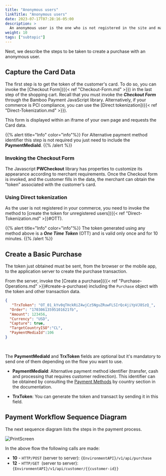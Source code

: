 ```yaml
---
title: "Anonymous users"
linkTitle: "Anonymous users"
date: 2023-07-17T07:28:16-05:00
description: >
  An anonymous user is the one who is not registered in the site and makes a one-time purchase. In this case, you always must to ask for the card data to carry out the transaction.
weight: 10
tags: ["subtopic"]
---
```


Next, we describe the steps to be taken to create a purchase with an anonymous user.

## Capture the Card Data
The first step is to get the token of the customer's card. To do so, you can invoke the [Checkout Form]({{< ref "Checkout-Form.md" >}}) in the last step of the shopping cart. Recall that you must invoke the _**Checkout Form**_ through the Bamboo Payment JavaScript library. Alternatively, if your commerce is PCI compliance, you can use the [Direct tokenization]({{< ref "Direct-Tokenization.md" >}}).

This form is displayed within an iframe of your own page and requests the Card data.

{{% alert title="Info" color="info"%}}
For Alternative payment method identifier this step is not required you just need to include the **PaymentMediaId**.
{{% /alert %}}

### Invoking the Checkout Form
The Javascript **PWCheckout** library has properties to customize its appearance according to merchant requirements. Once the Checkout form is invoked, and the customer fills in the data, the merchant can obtain the “token” associated with the customer’s card. 

### Using Direct tokenization
As the user is not registered in your commerce, you need to invoke the method to [create the token for unregistered users]({{< ref "Direct-Tokenization.md" >}}#OTT).

{{% alert title="Info" color="info"%}}
The token generated using any method above is a _**One Time Token**_ (OTT) and is valid only once and for 10 minutes.
{{% /alert %}}

## Create a Basic Purchase
The token just obtained must be sent, from the browser or the mobile app, to the application server to create the purchase transaction.

From the server, invoke the [Create a purchase]({{< ref "Purchase-Operations.md" >}}#create-a-purchase) including the `Purchase` object with the token and other transaction data.

```json
{
   "TrxToken": "OT_01_kYv0qTHckRiZ4wjCz5NguZRuwFLSIrQc4jiYpVJ8SzQ_",
  "Order": "17030613595101621fb",
  "Amount": 123456,
  "Currency": "USD",
  "Capture": true,
  "TargetCountryISO":"CL",
  "PaymentMediaId":106
}
```
<br>

The **PaymentMediaId** and **TrxToken** fields are optional but it's mandatory to send one of them depending on the flow you want to use.

* **PaymentMediaId**: Alternative payment method identifier (transfer, cash and processing that requires customer redirection). This identifier can be obtained by consulting the [Payment Methods](/docs/payment-methods.html) by country section in the documentation.

* **TrxToken**: You can generate the token and transact by sending it in this field.

## Payment Workflow Sequence Diagram
The next sequence diagram lists the steps in the payment process.

![PrintScreen](/assets/AnonymousUserFlow_en.png)

In the above flow the following calls are made:

* **10** - `HTTP/POST` (server to server): `{EnvironmentAPI}/v1/api/purchase`
* **12** - `HTTP/GET `(server to server): `{EnvironmentAPI}/v1/api/customer/{{customer-id}}`